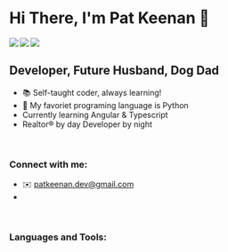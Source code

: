 # Hi There, I'm Pat Keenan 👋

<img align="left" src="https://img.shields.io/twitter/follow/Pat_Keenan_?color=%231DA1F2&label=Follow&logo=Twitter&style=for-the-badge">
<a href="https://stackoverflow.com/users/14745294/pat-keenan"><img align="left" src="https://img.shields.io/badge/Stack_Overflow-FE7A16?style=for-the-badge&logo=stack-overflow&logoColor=white"></a>
<a><img align="left" src="https://img.shields.io/badge/LinkedIn-0077B5?style=for-the-badge&logo=linkedin&logoColor=white"></a>

<br />


## Developer, Future Husband, Dog Dad
- 📚 Self-taught coder, always learning!
- 🐍 My favoriet programing language is Python
- Currently learning Angular & Typescript
- Realtor® by day Developer by night

<br />

### Connect with me:
- ✉️ patkeenan.dev@gmail.com
-

<br />

### Languages and Tools:




[website]: https://patkeenan.dev
[twitter]: https://twitter.com/Pat_Keenan_ 



